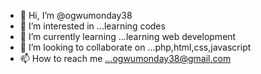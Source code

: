 - 👋 Hi, I’m @ogwumonday38
- 👀 I’m interested in ...learning codes
- 🌱 I’m currently learning ...learning web development
- 💞️ I’m looking to collaborate on ...php,html,css,javascript
- 📫 How to reach me ...ogwumonday38@gmail.com

<!---
ogwumonday38/ogwumonday38 is a ✨ special ✨ repository because its `README.md` (this file) appears on your GitHub profile.
You can click the Preview link to take a look at your changes.
--->
